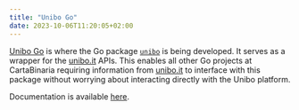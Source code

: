 ```yaml
---
title: "Unibo Go"
date: 2023-10-06T11:20:05+02:00
---
```


[Unibo Go](https://github.com/cartabinaria/unibo-go) is where the Go package [`unibo`](https://pkg.go.dev/github.com/cartabinaria/unibo-go) is being developed. It serves as a wrapper for the [unibo.it](https://unibo.it) APIs. This enables all other Go projects at CartaBinaria requiring information from [unibo.it](https://unibo.it) to interface with this package without worrying about interacting directly with the Unibo platform.

Documentation is available [here](https://pkg.go.dev/github.com/cartabinaria/unibo-go).